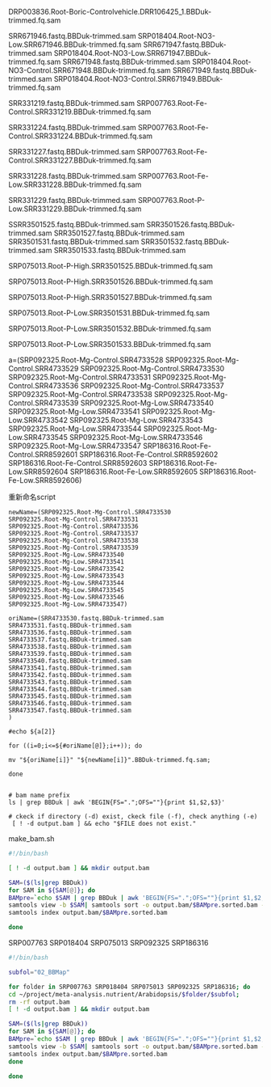 DRP003836.Root-Boric-Controlvehicle.DRR106425_1.BBDuk-trimmed.fq.sam

SRR671946.fastq.BBDuk-trimmed.sam SRP018404.Root-NO3-Low.SRR671946.BBDuk-trimmed.fq.sam
SRR671947.fastq.BBDuk-trimmed.sam SRP018404.Root-NO3-Low.SRR671947.BBDuk-trimmed.fq.sam
SRR671948.fastq.BBDuk-trimmed.sam SRP018404.Root-NO3-Control.SRR671948.BBDuk-trimmed.fq.sam	
SRR671949.fastq.BBDuk-trimmed.sam SRP018404.Root-NO3-Control.SRR671949.BBDuk-trimmed.fq.sam




SRR331219.fastq.BBDuk-trimmed.sam
SRP007763.Root-Fe-Control.SRR331219.BBDuk-trimmed.fq.sam

SRR331224.fastq.BBDuk-trimmed.sam
SRP007763.Root-Fe-Control.SRR331224.BBDuk-trimmed.fq.sam

SRR331227.fastq.BBDuk-trimmed.sam
SRP007763.Root-Fe-Control.SRR331227.BBDuk-trimmed.fq.sam

SRR331228.fastq.BBDuk-trimmed.sam
SRP007763.Root-Fe-Low.SRR331228.BBDuk-trimmed.fq.sam

 SRR331229.fastq.BBDuk-trimmed.sam
SRP007763.Root-P-Low.SRR331229.BBDuk-trimmed.fq.sam




SSRR3501525.fastq.BBDuk-trimmed.sam
SRR3501526.fastq.BBDuk-trimmed.sam
SRR3501527.fastq.BBDuk-trimmed.sam
SRR3501531.fastq.BBDuk-trimmed.sam
SRR3501532.fastq.BBDuk-trimmed.sam
SRR3501533.fastq.BBDuk-trimmed.sam

SRP075013.Root-P-High.SRR3501525.BBDuk-trimmed.fq.sam

SRP075013.Root-P-High.SRR3501526.BBDuk-trimmed.fq.sam

SRP075013.Root-P-High.SRR3501527.BBDuk-trimmed.fq.sam

SRP075013.Root-P-Low.SRR3501531.BBDuk-trimmed.fq.sam

SRP075013.Root-P-Low.SRR3501532.BBDuk-trimmed.fq.sam

SRP075013.Root-P-Low.SRR3501533.BBDuk-trimmed.fq.sam



a=(SRP092325.Root-Mg-Control.SRR4733528
SRP092325.Root-Mg-Control.SRR4733529
SRP092325.Root-Mg-Control.SRR4733530
SRP092325.Root-Mg-Control.SRR4733531
SRP092325.Root-Mg-Control.SRR4733536
SRP092325.Root-Mg-Control.SRR4733537
SRP092325.Root-Mg-Control.SRR4733538
SRP092325.Root-Mg-Control.SRR4733539
SRP092325.Root-Mg-Low.SRR4733540
SRP092325.Root-Mg-Low.SRR4733541
SRP092325.Root-Mg-Low.SRR4733542
SRP092325.Root-Mg-Low.SRR4733543
SRP092325.Root-Mg-Low.SRR4733544
SRP092325.Root-Mg-Low.SRR4733545
SRP092325.Root-Mg-Low.SRR4733546
SRP092325.Root-Mg-Low.SRR4733547
SRP186316.Root-Fe-Control.SRR8592601
SRP186316.Root-Fe-Control.SRR8592602
SRP186316.Root-Fe-Control.SRR8592603
SRP186316.Root-Fe-Low.SRR8592604
SRP186316.Root-Fe-Low.SRR8592605
SRP186316.Root-Fe-Low.SRR8592606)


重新命名script
```bash=
newName=(SRP092325.Root-Mg-Control.SRR4733530
SRP092325.Root-Mg-Control.SRR4733531
SRP092325.Root-Mg-Control.SRR4733536
SRP092325.Root-Mg-Control.SRR4733537
SRP092325.Root-Mg-Control.SRR4733538
SRP092325.Root-Mg-Control.SRR4733539
SRP092325.Root-Mg-Low.SRR4733540
SRP092325.Root-Mg-Low.SRR4733541
SRP092325.Root-Mg-Low.SRR4733542
SRP092325.Root-Mg-Low.SRR4733543
SRP092325.Root-Mg-Low.SRR4733544
SRP092325.Root-Mg-Low.SRR4733545
SRP092325.Root-Mg-Low.SRR4733546
SRP092325.Root-Mg-Low.SRR4733547)

oriName=(SRR4733530.fastq.BBDuk-trimmed.sam
SRR4733531.fastq.BBDuk-trimmed.sam
SRR4733536.fastq.BBDuk-trimmed.sam
SRR4733537.fastq.BBDuk-trimmed.sam
SRR4733538.fastq.BBDuk-trimmed.sam
SRR4733539.fastq.BBDuk-trimmed.sam
SRR4733540.fastq.BBDuk-trimmed.sam
SRR4733541.fastq.BBDuk-trimmed.sam
SRR4733542.fastq.BBDuk-trimmed.sam
SRR4733543.fastq.BBDuk-trimmed.sam
SRR4733544.fastq.BBDuk-trimmed.sam
SRR4733545.fastq.BBDuk-trimmed.sam
SRR4733546.fastq.BBDuk-trimmed.sam
SRR4733547.fastq.BBDuk-trimmed.sam
)

#echo ${a[2]}

for ((i=0;i<=${#oriName[@]};i++)); do

mv "${oriName[i]}" "${newName[i]}".BBDuk-trimmed.fq.sam;

done


```


```
# bam name prefix
ls | grep BBDuk | awk 'BEGIN{FS=".";OFS=""}{print $1,$2,$3}'

# ckeck if directory (-d) exist, ckeck file (-f), check anything (-e) 
 [ ! -d output.bam ] && echo "$FILE does not exist."

```


make_bam.sh
```bash
#!/bin/bash

[ ! -d output.bam ] && mkdir output.bam

SAM=($(ls|grep BBDuk))
for SAM in ${SAM[@]}; do
BAMpre=`echo $SAM | grep BBDuk | awk 'BEGIN{FS=".";OFS=""}{print $1,$2,$3}'`;
samtools view -b $SAM| samtools sort -o output.bam/$BAMpre.sorted.bam -
samtools index output.bam/$BAMpre.sorted.bam

done


```

SRP007763
SRP018404
SRP075013
SRP092325
SRP186316

```bash
#!/bin/bash

subfol="02_BBMap"

for folder in SRP007763 SRP018404 SRP075013 SRP092325 SRP186316; do
cd ~/project/meta-analysis.nutrient/Arabidopsis/$folder/$subfol;
rm -rf output.bam
[ ! -d output.bam ] && mkdir output.bam

SAM=($(ls|grep BBDuk))
for SAM in ${SAM[@]}; do
BAMpre=`echo $SAM | grep BBDuk | awk 'BEGIN{FS=".";OFS=""}{print $1,$2,$3}'`;
samtools view -b $SAM| samtools sort -o output.bam/$BAMpre.sorted.bam -
samtools index output.bam/$BAMpre.sorted.bam
done

done
```